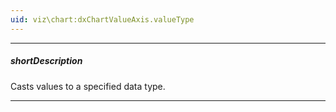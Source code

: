 ```yaml
---
uid: viz\chart:dxChartValueAxis.valueType
---
```

---
##### shortDescription
Casts values to a specified data type.

---
<!--
If your data source stores numbers or dates as strings, specify the proper data type using this property. Make sure the dates have a &lt;a href="http://www.w3schools.com/js/js_date_formats.asp" target="_blank"&gt;valid format&lt;/a&gt;.

#####See Also#####
- **argumentAxis**.[argumentType](/api-reference/10%20UI%20Components/dxChart/1%20Configuration/argumentAxis/argumentType.md '/Documentation/ApiReference/UI_Components/dxChart/Configuration/argumentAxis/#argumentType') - casts arguments to a proper data type.
- **valueAxis**.[type](/api-reference/10%20UI%20Components/dxChart/1%20Configuration/valueAxis/type.md '/Documentation/ApiReference/UI_Components/dxChart/Configuration/valueAxis/#type') - specifies the axis type.
- **dataPrepareSettings**.[checkTypeForAllData](/api-reference/10%20UI%20Components/dxChart/1%20Configuration/dataPrepareSettings/checkTypeForAllData.md '/Documentation/ApiReference/UI_Components/dxChart/Configuration/dataPrepareSettings/#checkTypeForAllData') - validates the type of each value coming from the data source.
- **dataPrepareSettings**.[convertToAxisDataType](/api-reference/10%20UI%20Components/dxChart/1%20Configuration/dataPrepareSettings/convertToAxisDataType.md '/Documentation/ApiReference/UI_Components/dxChart/Configuration/dataPrepareSettings/#convertToAxisDataType') - allows you to disable the type cast in favour of the UI component performance.
-->